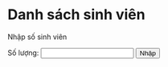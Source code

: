 <html>
<head>
<h1> Danh sách sinh viên </h1>
</head>

  
<body>
<p>Nhập số sinh viên</p>
Số lượng: <input type="text" id="myText" value="">
<button onclick="myFunction()"> Nhập </button>
<script>
function myFunction() {
var x = document.getElementById("myText").value;
var y = 1;
  while(y <= x){
    document.write ("<p>Mã sinh viên/n</p>");
    <input type="text" value="">
    document.write ("<p>Họ và tên/n</p>");
    <input type="text" value="">
    document.write ("<p>Ngày tháng năm sinh/n</p>");
    <input type="text" value="">
    document.write ("<p>Lớp học/n</p>");
    <input type="text" value="">
    document.write ("<p>Điểm GPA/n</p>");
    <input type="text" value="">
    y++;
}
}
</script>

</body>
</html>
